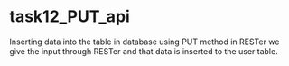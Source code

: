 # task12_PUT_api
Inserting data into the table in database using PUT method in RESTer
we give the input through RESTer and that data is inserted to the user table.
